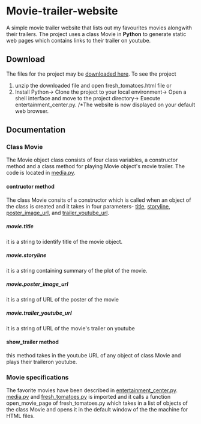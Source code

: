 # Movie-trailer-website
A simple movie trailer website that lists out my favourites movies alongwith their trailers. The project uses a class Movie in **Python** to generate static web pages which contains links to their trailer on youtube.

## Download
The files for the project may be [downloaded here](https://github.com/indranarayan12/ud036_StarterCode/archive/master.zip).
To see the project 
1. unzip the downloaded file and open fresh_tomatoes.html file or 
2. Install Python->
   Clone the project to your local environment->
   Open a shell interface and move to the project directory->
   Execute entertainment_center.py.
/*The website is now displayed on your default web browser.

## Documentation
### Class Movie
The Movie object class consists of four class variables, a constructor method and a class method for playing Movie object's movie trailer. The code is located in [media.py](https://github.com/indranarayan12/ud036_StarterCode/blob/master/media.py).

#### contructor method
The class Movie consits of a constructor which is called when an object of the class is created and it takes in four parameters- [title](#movietitle), [storyline](#moviestoryline), [poster_image_url](#movieposter_image_url), and [trailer_youtube_url](#movietrailer_youtube_url).

##### movie.title
it is a string to identify title of the movie object.

##### movie.storyline
it is a string containing summary of the plot of the movie.

##### movie.poster_image_url
it is a string of URL of the poster of the movie

##### movie.trailer_youtube_url
it is a string of URL of the movie's trailer on youtube

#### show_trailer method
this method takes in the youtube URL of any object of class Movie and plays their traileron youtube.

### Movie specifications
The favorite movies have been described in [entertainment_center.py](https://github.com/indranarayan12/ud036_StarterCode/blob/master/entertainment_center.py). [media.py](https://github.com/indranarayan12/ud036_StarterCode/blob/master/media.py) and [fresh_tomatoes.py](https://github.com/indranarayan12/ud036_StarterCode/blob/master/fresh_tomatoes.py) is imported and it calls a function open_movie_page of fresh_tomatoes.py which takes in a list of objects of the class Movie and opens it in the default window of the the machine for HTML files.
